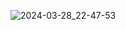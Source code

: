 ![2024-03-28_22-47-53](https://github.com/cmdada/simplestoragedisplay/assets/79297197/82dd349b-fc77-44a4-a644-bd4a8eaf7b6c)
